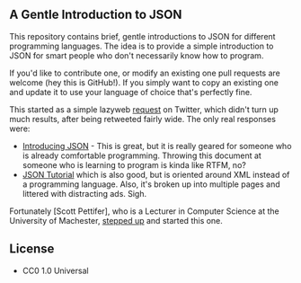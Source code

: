## A Gentle Introduction to JSON

This repository contains brief, gentle introductions to JSON for different
programming languages. The idea is to provide a simple introduction to JSON
for smart people who don't necessarily know how to program. 

If you'd like to contribute one, or modify an existing one pull requests 
are welcome (hey this is GitHub!). If you simply want to copy an existing one
and update it to use your language of choice that's perfectly fine.

This started as a simple lazyweb 
[request](https://twitter.com/edsu/status/619520456383709184) on Twitter, which
didn't turn up much results, after being retweeted fairly wide. The only real
responses were:

* [Introducing JSON](http://www.json.org/) - This is great, but it is really 
geared for someone who is already comfortable programming. Throwing this
document at someone who is learning to program is kinda like RTFM, no?
* [JSON Tutorial](http://www.w3schools.com/json/) which is also good, but is 
oriented around XML instead of a programming language. Also, it's broken up 
into multiple pages and littered with distracting ads. Sigh.

Fortunately [Scott Pettifer], who is a Lecturer in Computer Science at the University of Machester, [stepped up](https://twitter.com/srp/status/619523126519574528) and started this one.

## License 

* CC0 1.0 Universal
